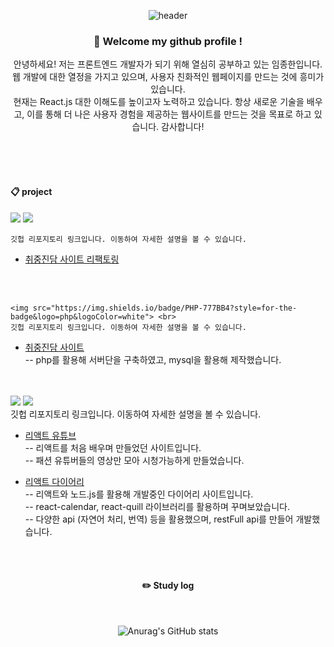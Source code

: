 <div align="center">
  
  ![header](https://capsule-render.vercel.app/api?type=Cylinder&text=dooboo)
  
</div>

<div align="center">

  ### :wave: Welcome my github profile !
  <p> 안녕하세요! 저는 프론트엔드 개발자가 되기 위해 열심히 공부하고 있는 임종한입니다. <br>
    웹 개발에 대한 열정을 가지고 있으며, 사용자 친화적인 웹페이지를 만드는 것에 흥미가 있습니다. <br>
    현재는 React.js 대한 이해도를 높이고자 노력하고 있습니다. 항상 새로운 기술을 배우고, 이를 통해 더 나은 사용자 경험을 제공하는 웹사이트를 만드는 것을 목표로 하고 있습니다. 감사합니다! </p>
  <br/>
  <br/>
   <img src="https://img.shields.io/badge/TypeScript-3178C6?style=flat&logo=TypeScript&logoColor=white"/>


  
 <br/>
 <div align='start'>
   
####  :clipboard: project

   <img src="https://img.shields.io/badge/React-20232A?style=for-the-badge&logo=react&logoColor=61DAFB">   <img src="https://img.shields.io/badge/Node.js-43853D?style=for-the-badge&logo=node.js&logoColor=white"> <br>
    
    깃헙 리포지토리 링크입니다. 이동하여 자세한 설명을 볼 수 있습니다.
  - <a href="https://github.com/jade1087z/cjjd_upgrade.git">취중진담 사이트 리팩토링</a> 

  <br>
  <br>
  

    <img src="https://img.shields.io/badge/PHP-777BB4?style=for-the-badge&logo=php&logoColor=white"> <br>
    깃헙 리포지토리 링크입니다. 이동하여 자세한 설명을 볼 수 있습니다.
  - <a href="https://github.com/jade1087z/php__CJJD.git">취중진담 사이트</a> <br>
  -- php를 활용해 서버단을 구축하였고, mysql을 활용해 제작했습니다.

  <br>
  <br>
   
   <img src="https://img.shields.io/badge/React-20232A?style=for-the-badge&logo=react&logoColor=61DAFB">
   <img src="https://img.shields.io/badge/Node.js-43853D?style=for-the-badge&logo=node.js&logoColor=white"> <br>
  깃헙 리포지토리 링크입니다. 이동하여 자세한 설명을 볼 수 있습니다.  <br>
  
 - <a href="https://github.com/jade1087z/reactyoutube.git">리액트 유튜브</a>   <br>
  -- 리액트를 처음 배우며 만들었던 사이트입니다. <br>
  -- 패션 유튜버들의 영상만 모아 시청가능하게 만들었습니다. 
   
  
- <a href="https://github.com/jade1087z/KiCanDiary.git">리액트 다이어리</a>  <br>
  -- 리액트와 노드.js를 활용해 개발중인 다이어리 사이트입니다.   <br>
  -- react-calendar, react-quill 라이브러리를 활용하며 꾸며보았습니다. <br>
  -- 다양한 api (자연어 처리, 번역) 등을 활용했으며, restFull api를 만들어 개발했습니다.
  

  

 </div>
  

 
   <br/>
   <br/>


 
#### :pencil2: Study log
 
  <br/>
  
  

![Anurag's GitHub stats](https://github-readme-stats.vercel.app/api?username=jade1087z&show_icons=true&theme=material-palenight)

</div>
